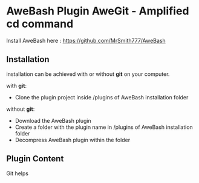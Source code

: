 AweBash Plugin AweGit - Amplified cd command
============================================

Install AweBash here : https://github.com/MrSmith777/AweBash

Installation
------------

installation can be achieved with or without **git** on your computer.

with **git**:
 - Clone the plugin project inside /plugins of AweBash installation folder

without **git**:
 - Download the AweBash plugin
 - Create a folder with the plugin name in /plugins of AweBash installation folder
 - Decompress AweBash plugin within the folder
 
Plugin Content
--------------

Git helps